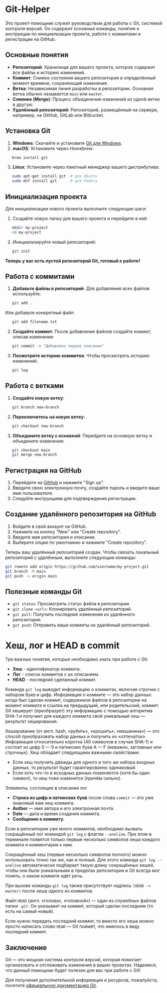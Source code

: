 # Git-Helper

Это проект-помощник служит руководством для работы с Git, системой контроля версий. Он содержит основные команды, понятия и инструкции по инициализации проекта, работе с коммитами и регистрации на GitHub.

## Основные понятия

- **Репозиторий**: Хранилище для вашего проекта, которое содержит все файлы и историю изменений.
- **Коммит**: Снимок состояния вашего репозитория в определённый момент времени, сохраняющий изменения.
- **Ветка**: Независимая линия разработки в репозитории. Основная ветка обычно называется `main` или `master`.
- **Слияние (Merge)**: Процесс объединения изменений из одной ветки в другую.
- **Удалённый репозиторий**: Репозиторий, размещённый на сервере, например, на GitHub, GitLab или Bitbucket.

## Установка Git

1. **Windows**: Скачайте и установите [Git для Windows](https://git-scm.com/download/win).
2. **macOS**: Установите через Homebrew:

```bash
   brew install git
```

3. **Linux**: Установите через пакетный менеджер вашего дистрибутива:

```bash
   sudo apt-get install git  # для Ubuntu
   sudo dnf install git      # для Fedora
```


## Инициализация проекта

Для инициализации нового проекта выполните следующие шаги:

1. Создайте новую папку для вашего проекта и перейдите в неё:

```bash
   mkdir my-project
   cd my-project
```

2. Инициализируйте новый репозиторий:

```bash
   git init
```

**Теперь у вас есть пустой репозиторий Git, готовый к работе!**

## Работа с коммитами

1. **Добавьте файлы в репозиторий**:
   Для добавления всех файлов используйте:

```bash
   git add .
```

Или добавьте конкретный файл:

```bash
   git add filename.txt
```
   
2. **Создайте коммит**:
   После добавления файлов создайте коммит, описав изменения:

```bash
   git commit -m "Добавлено первое описание"
```

3. **Посмотрите историю коммитов**:
   Чтобы просмотреть историю изменений:

```bash
   git log
```

## Работа с ветками

1. **Создайте новую ветку**:

```bash
   git branch new-branch
```
   
2. **Переключитесь на новую ветку**:

```bash
   git checkout new-branch
```

3. **Объедините ветку с основной**:
   Перейдите на основную ветку и объедините изменения:

```bash
   git checkout main
   git merge new-branch
```

## Регистрация на GitHub

1. Перейдите на [GitHub](https://github.com/) и нажмите "Sign up".
2. Введите свою электронную почту, создайте пароль и введите ваше имя пользователя.
3. Следуйте инструкциям для подтверждения регистрации.

## Создание удалённого репозитория на GitHub

1. Войдите в свой аккаунт на GitHub.
2. Нажмите на кнопку "New" или "Create repository".
3. Введите имя репозитория и описание.
4. Выберите опции по умолчанию и нажмите "Create repository".

Теперь ваш удалённый репозиторий создан. Чтобы связать локальный репозиторий с удалённым, выполните следующие команды:

```bash
git remote add origin https://github.com/username/my-project.git
git branch -M main
git push -u origin main
```

## Полезные команды Git

- `git status`: Просмотреть статус файла в репозитории.
- `git clone <url>`: Клонировать удалённый репозиторий.
- `git pull`: Получить последние изменения из удалённого репозитория.
- `git push`: Отправить ваши коммиты на удалённый репозиторий.

# Хеш, лог и HEAD в commit

Три важных понятия, которые необходимо знать при работе с Git:

- **Хеш** - идентификатор коммита.
- **Лог** - список коммитов с их описанием.
- **HEAD** - последний сделанный коммит.

Команда `git log` выводит информацию о коммитах, включая строчки с набором букв и цифр. Информация о коммите — это набор данных: когда был сделан коммит, содержимое файлов в репозитории на момент коммита и ссылка на предыдущий, или родительский, коммит. Git хеширует (преобразует) эту информацию с помощью алгоритма SHA-1 и получает для каждого коммита свой уникальный хеш — результат хеширования.

Хеширование (от англ. hash, «рубить», «крошить», «мешанина») — это способ преобразовать набор данных и получить их «отпечаток». Информация относительно коротка (40 символов в случае SHA-1) и состоит из цифр 0 — 9 и латинских букв A — F (неважно, заглавных или строчных). Хеш обладает следующими важными свойствами:

- Если хеш получить дважды для одного и того же набора входных данных, то результат будет гарантированно одинаковый.
- Если хоть что-то в исходных данных поменяется (хотя бы один символ), то хеш тоже изменится (причём сильно).

Элементы, состоящие в описании лог

- **Строка из цифр и латинских букв** после слова `commit` — это уже знакомый вам хеш коммита.
- **Author** — имя автора и его электронная почта.
- **Date** — дата и время создания коммита.
- **Сообщение к коммиту.**

Если в репозитории уже много коммитов, необходимо вызвать сокращённый лог командой `git log` с флагом `--oneline`. При этом в терминале появятся только первые несколько символов хеша каждого коммита и комментарии к ним.

Сокращённый хеш (первые несколько символов полного) можно использовать точно так же, как и полный. Для этого команда `git log --oneline` автоматически подбирает такую длину сокращённых хешей, чтобы они были уникальными в пределах репозитория и Git всегда мог понять, о каком коммите идёт речь.

При вызове команды `git log` также присутствует надпись `(HEAD -> master)` после хеша одного из коммитов.

Файл `HEAD` (англ. «голова», «головной») — один из служебных файлов папки `.git`. Он указывает на коммит, который сделан последним (то есть на самый новый).

Если нужно передать последний коммит, то вместо его хеша можно просто написать слово `HEAD` — Git поймёт, что имелось в виду последний коммит.

## Заключение

Git — это мощная система контроля версий, которая помогает организовать и отслеживать изменения в ваших проектах. Надеемся, что данный помощник будет полезен для вас при работе с Git!

Для получения дополнительной информации и ресурсов, пожалуйста, посетите [официальную документацию Git](https://git-scm.com/doc).

